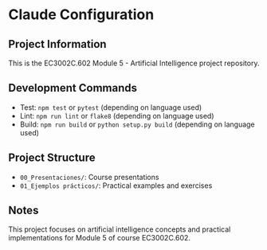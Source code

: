 # Claude Configuration

## Project Information
This is the EC3002C.602 Module 5 - Artificial Intelligence project repository.

## Development Commands
- Test: `npm test` or `pytest` (depending on language used)
- Lint: `npm run lint` or `flake8` (depending on language used)
- Build: `npm run build` or `python setup.py build` (depending on language used)

## Project Structure
- `00_Presentaciones/`: Course presentations
- `01_Ejemplos prácticos/`: Practical examples and exercises

## Notes
This project focuses on artificial intelligence concepts and practical implementations for Module 5 of course EC3002C.602.